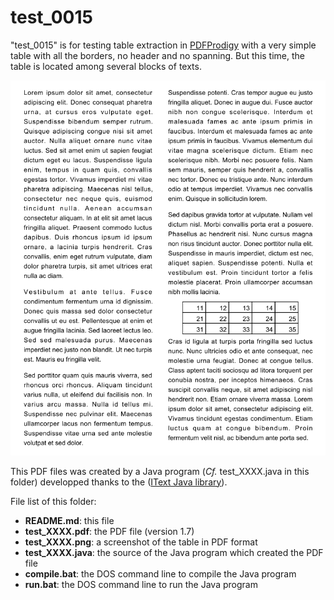 test_0015
=========

"test_0015" is for testing table extraction in [PDFProdigy](http://www.pdfprodigy.com) with a very simple table with all the borders, no header and no spanning. But this time, the table is located among several blocks of texts.

![test_0015 screenshot](test_0015.png)

This PDF files was created by a Java program (_Cf._ test_XXXX.java in this folder) developped thanks to the ([IText Java library](http://itextpdf.com/)).

File list of this folder:

   - **README.md**: this file
   - **test_XXXX.pdf**: the PDF file (version 1.7)
   - **test_XXXX.png**: a screenshot of the table in PDF format
   - **test_XXXX.java**: the source of the Java program which created the PDF file
   - **compile.bat**: the DOS command line to compile the Java program
   - **run.bat**: the DOS command line to run the Java program
